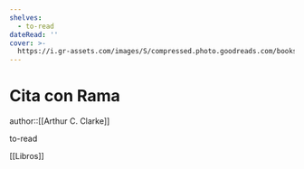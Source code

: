```yaml
---
shelves:
  - to-read
dateRead: ''
cover: >-
  https://i.gr-assets.com/images/S/compressed.photo.goodreads.com/books/1342782049l/12152172.jpg
---
```

# Cita con Rama

author::[[Arthur C. Clarke]]


to-read

[[Libros]]